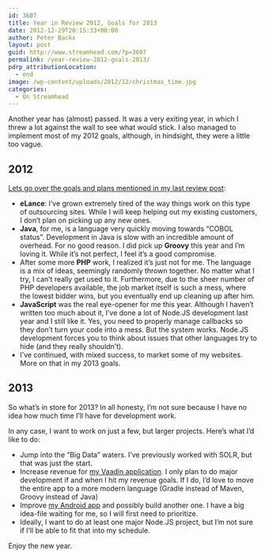 ```yaml
---
id: 3607
title: Year in Review 2012, Goals for 2013
date: 2012-12-29T20:15:33+00:00
author: Peter Backx
layout: post
guid: http://www.streamhead.com/?p=3607
permalink: /year-review-2012-goals-2013/
pdrp_attributionLocation:
  - end
image: /wp-content/uploads/2012/12/christmas_time.jpg
categories:
  - On Streamhead
---
```

Another year has (almost) passed. It was a very exiting year, in which I threw a lot against the wall to see what would stick. I also managed to implement most of my 2012 goals, although, in hindsight, they were a little too vague.

<!--more-->

## 2012

[Lets go over the goals and plans mentioned in my last review post](http://www.streamhead.com/review-and-preview-2012/):

  * **eLance**: I&#8217;ve grown extremely tired of the way things work on this type of outsourcing sites. While I will keep helping out my existing customers, I don&#8217;t plan on picking up any new ones.
  * **Java**, for me, is a language very quickly moving towards &#8220;COBOL status&#8221;. Development in Java is slow with an incredible amount of overhead. For no good reason. I did pick up **Groovy** this year and I&#8217;m loving it. While it&#8217;s not perfect, I feel it&#8217;s a good compromise.
  * After some more **PHP** work, I realized it&#8217;s just not for me. The language is a mix of ideas, seemingly randomly thrown together. No matter what I try, I can&#8217;t really get used to it. Furthermore, due to the sheer number of PHP developers available, the job market itself is such a mess, where the lowest bidder wins, but you eventually end up cleaning up after him.
  * **JavaScript** was the real eye-opener for me this year. Although I haven&#8217;t written too much about it, I&#8217;ve done a lot of Node.JS development last year and I still like it. Yes, you need to properly manage callbacks so they don&#8217;t turn your code into a mess. But the system works. Node.JS development forces you to think about issues that other languages try to hide (and they really shouldn&#8217;t).
  * I&#8217;ve continued, with mixed success, to market some of my websites. More on that in my 2013 goals.

## 2013

So what&#8217;s in store for 2013? In all honesty, I&#8217;m not sure because I have no idea how much time I&#8217;ll have for development work.

In any case, I want to work on just a few, but larger projects. Here&#8217;s what I&#8217;d like to do:

  * Jump into the &#8220;Big Data&#8221; waters. I&#8217;ve previously worked with SOLR, but that was just the start.
  * Increase revenue for [my Vaadin application](http://www.streamhead.com/launching-my-first-vaadin-appengine-project/). I only plan to do major development if and when I hit my revenue goals. If I do, I&#8217;d love to move the entire app to a more modern language (Gradle instead of Maven, Groovy instead of Java)
  * Improve [my Android app](http://www.streamhead.com/discogs-scan/) and possibly build another one. I have a big idea-file waiting for me, so I will first need to prioritize.
  * Ideally, I want to do at least one major Node.JS project, but I&#8217;m not sure if I&#8217;ll be able to fit that into my schedule.

Enjoy the new year.

<!-- AddThis Advanced Settings generic via filter on the_content -->

<!-- AddThis Share Buttons generic via filter on the_content -->